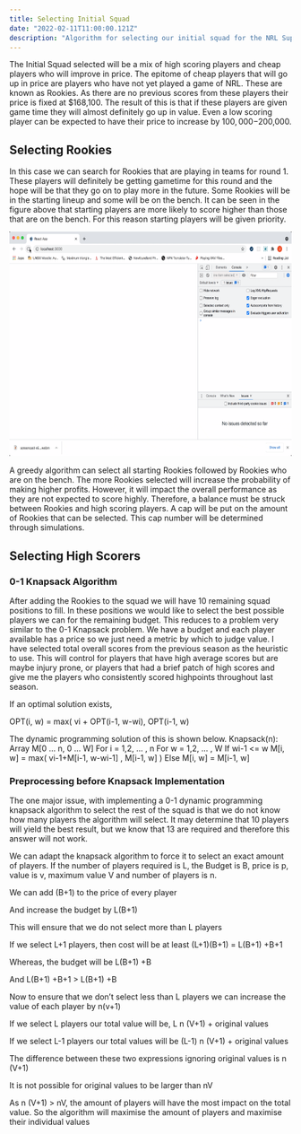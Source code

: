 ```yaml
---
title: Selecting Initial Squad
date: "2022-02-11T11:00:00.121Z"
description: "Algorithm for selecting our initial squad for the NRL SuperCoach AI"
---
```


The Initial Squad selected will be a mix of high scoring players and cheap players who will improve in price. The epitome of cheap players that will go up in price are players who have not yet played a game of NRL. These are known as Rookies. As there are no previous scores from these players their price is fixed at $168,100. The result of this is that if these players are given game time they will almost definitely go up in value. Even a low scoring player can be expected to have their price to increase by $100,000-$200,000.

## Selecting Rookies

In this case we can search for Rookies that are playing in teams for round 1. These players will definitely be getting gametime for this round and the hope will be that they go on to play more in the future.  Some Rookies will be in the starting lineup and some will be on the bench. It can be seen in the figure above that starting players are more likely to score higher than those that are on the bench. For this reason starting players will be given priority.

<img src="https://github.com/jackpink/pink.ai/blob/master/content/blog/Making-an-API-call-in-useEffect/Recording%202022-01-14%20at%2013.35.40.gif?raw=true" width="600" height="400">

A greedy algorithm can select all starting Rookies followed by Rookies who are on the bench. The more Rookies selected will increase the probability of making  higher profits. However, it will impact the overall performance as they are not expected to score highly. Therefore, a balance must be struck between Rookies and high scoring players. A cap will be put on the amount of Rookies that can be selected. This cap number will be determined through simulations.

## Selecting High Scorers

### 0-1 Knapsack Algorithm

After adding the Rookies to the squad we will have 10 remaining squad positions to fill. In these positions we would like to select the best possible players we can for the remaining budget. This reduces to a problem very similar to the 0-1 Knapsack problem. We have a budget and each player available has a price so we just need a metric by which to judge value. I have selected total overall scores from the previous season as the heuristic to use. This will control for players that have high average scores but are maybe injury prone, or players that had a brief patch of high scores and give me the players who consistently scored highpoints throughout last season. 


If an optimal solution exists,

OPT(i, w) = max( vi + OPT(i-1, w-wi), OPT(i-1, w)

The dynamic programming solution of this is shown below.
Knapsack(n):
    Array M[0 ... n, 0 ... W]
    For i = 1,2, ... , n
        For w = 1,2, ... , W
            If wi-1 <= w
                M[i, w] = max( vi-1+M[i-1, w-wi-1] , M[i-1, w] )
            Else
                M[i, w] =  M[i-1, w] 

### Preprocessing before Knapsack Implementation

The one major issue, with implementing a 0-1 dynamic programming knapsack algorithm to select the rest of the squad is that we do not know how many players the algorithm will select. It may determine that 10 players will yield the best result, but we know that 13 are required and therefore this answer will not work.  

We can adapt the knapsack algorithm to force it to select an exact amount of players. If the number of players required is L, the Budget is B, price is p, value is v, maximum value V and number of players is n.

We can add (B+1) to the price of every player

And increase the budget by L(B+1)

This will ensure that we do not select more than L players

If we select L+1 players, then cost will be at least
 (L+1)(B+1) = L(B+1) +B+1

Whereas, the budget will be L(B+1) +B

And  L(B+1) +B+1  >  L(B+1) +B 

Now to ensure that we don’t select less than L players we can increase the value of each player by n(v+1)

If we select L players our total value will be, L n (V+1) + original values

If we select L-1 players our total values will be (L-1) n (V+1) + original values

The difference between these two expressions ignoring original values is n (V+1)

It is not possible for original values to be larger than nV

As n (V+1)   >  nV, the amount of players will have the most impact on the total value. So the algorithm will maximise the amount of players and maximise their individual values
